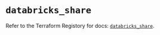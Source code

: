 # `databricks_share`

Refer to the Terraform Registory for docs: [`databricks_share`](https://registry.terraform.io/providers/databricks/databricks/1.32.0/docs/resources/share).
